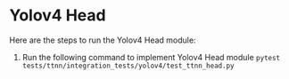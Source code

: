 # Yolov4 Head

Here are the steps to run the Yolov4 Head module:

 1. Run the following command to implement Yolov4 Head module ```pytest tests/ttnn/integration_tests/yolov4/test_ttnn_head.py```
